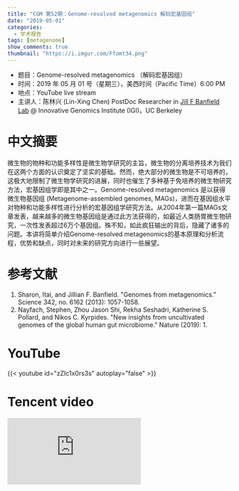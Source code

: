 ```yaml
---
title: "CGM 第52期：Genome-resolved metagenomics 解码宏基因组"
date: "2019-05-01"
categories:
  - 学术报告
tags: [metagenome]
show_comments: true
thumbnail: "https://i.imgur.com/Ffomt34.png"
---
```



- 题目：Genome-resolved metagenomics （解码宏基因组）
- 时间：2019 年 05 月 01 号（星期三），美西时间（Pacific Time）6:00 PM
- 地点：YouTube live stream
- 主讲人：陈林兴 (Lin-Xing Chen) PostDoc Researcher in [Jill F Banfield Lab](http://nanogeoscience.berkeley.edu/index.html) @ Innovative Genomics Institute (IGI)，UC Berkeley



# 中文摘要

微生物的物种和功能多样性是微生物学研究的主旨，微生物的分离培养技术为我们在这两个方面的认识奠定了坚实的基础。然而，绝大部分的微生物是不可培养的，这极大地限制了微生物学研究的进展，同时也催生了多种基于免培养的微生物研究方法，宏基因组学即是其中之一。Genome-resolved metagenomics 是以获得微生物基因组 (Metagenome-assembled genomes, MAGs)，进而在基因组水平对物种和功能多样性进行分析的宏基因组学研究方法。从2004年第一篇MAGs文章发表，越来越多的微生物基因组是通过此方法获得的，如最近人类肠胃微生物研究，一次性发表超过6万个基因组。殊不知，如此疯狂输出的背后，隐藏了诸多的问题。本讲将简单介绍Genome-resolved metagenomics的基本原理和分析流程，优势和缺点，同时对未来的研究方向进行一些展望。


# 参考文献
1.	Sharon, Itai, and Jillian F. Banfield. "Genomes from metagenomics." Science 342, no. 6162 (2013): 1057-1058.
2.	Nayfach, Stephen, Zhou Jason Shi, Rekha Seshadri, Katherine S. Pollard, and Nikos C. Kyrpides. "New insights from uncultivated genomes of the global human gut microbiome." Nature (2019): 1.



# YouTube

{{< youtube id="zZIc1x0rs3s" autoplay="false" >}}

# Tencent video
<iframe frameborder="0" src="https://v.qq.com/txp/iframe/player.html?vid=r0870w9pige" allowFullScreen="true"></iframe>
